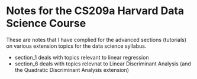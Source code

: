 # Notes for the CS209a Harvard Data Science Course

These are notes that I have complied for the advanced sections (tutorials) on various extension topics for the data science syllabus.

- section_1 deals with topics relevant to linear regression
- section_6 deals with topics relevnat to Linear Discriminant Analysis (and the Quadratic Discriminant Analysis extension)
